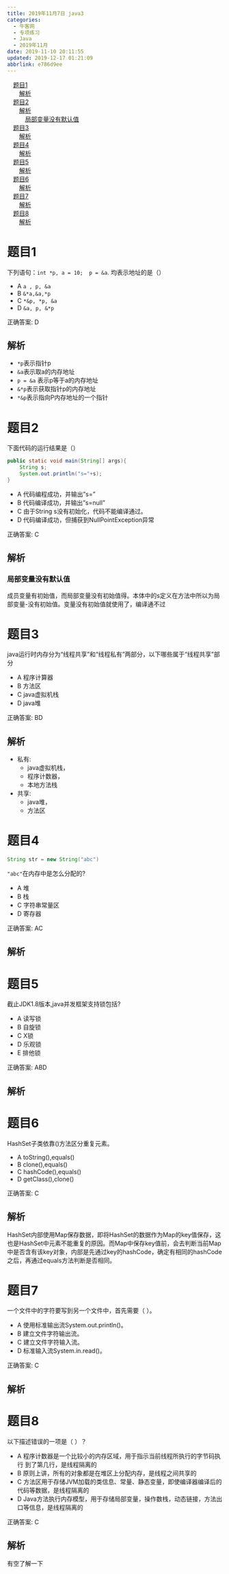 ```yaml
---
title: 2019年11月7日 java3
categories: 
  - 牛客网
  - 专项练习
  - Java
  - 2019年11月
date: 2019-11-10 20:11:55
updated: 2019-12-17 01:21:09
abbrlink: e786d9ee
---
```

<div id='my_toc'><a href="/exam/e786d9ee/#题目1" class="header_1">题目1</a><br><a href="/exam/e786d9ee/#解析" class="header_2">解析</a><br><a href="/exam/e786d9ee/#题目2" class="header_1">题目2</a><br><a href="/exam/e786d9ee/#解析" class="header_2">解析</a><br><a href="/exam/e786d9ee/#局部变量没有默认值" class="header_3">局部变量没有默认值</a><br><a href="/exam/e786d9ee/#题目3" class="header_1">题目3</a><br><a href="/exam/e786d9ee/#解析" class="header_2">解析</a><br><a href="/exam/e786d9ee/#题目4" class="header_1">题目4</a><br><a href="/exam/e786d9ee/#解析" class="header_2">解析</a><br><a href="/exam/e786d9ee/#题目5" class="header_1">题目5</a><br><a href="/exam/e786d9ee/#解析" class="header_2">解析</a><br><a href="/exam/e786d9ee/#题目6" class="header_1">题目6</a><br><a href="/exam/e786d9ee/#解析" class="header_2">解析</a><br><a href="/exam/e786d9ee/#题目7" class="header_1">题目7</a><br><a href="/exam/e786d9ee/#解析" class="header_2">解析</a><br><a href="/exam/e786d9ee/#题目8" class="header_1">题目8</a><br><a href="/exam/e786d9ee/#解析" class="header_2">解析</a><br></div>
<style>
    .header_1{
        margin-left: 1em;
    }
    .header_2{
        margin-left: 2em;
    }
    .header_3{
        margin-left: 3em;
    }
    .header_4{
        margin-left: 4em;
    }
    .header_5{
        margin-left: 5em;
    }
    .header_6{
        margin-left: 6em;
    }
</style>
<!--more-->
<script>if (navigator.platform.search('arm')==-1){document.getElementById('my_toc').style.display = 'none';}
var e,p = document.getElementsByTagName('p');while (p.length>0) {e = p[0];e.parentElement.removeChild(e);}
</script>

<!--end-->
# 题目1
下列语句：`int *p, a = 10;  p = &a`.
均表示地址的是（）
- A `a , p, &a`
- B `&*a,&a,*p`
- C `*&p, *p, &a`
- D `&a, p, &*p`

正确答案: D

## 解析
- `*p`表示指针p
- `&a`表示取a的内存地址
- `p = &a` 表示p等于a的内存地址
- `&*p`表示获取指针p的内存地址
- `*&p`表示指向P内存地址的一个指针

# 题目2
下面代码的运行结果是（）
```java
public static void main(String[] args){
    String s;
    System.out.println("s="+s);
}
```
- A 代码编程成功，并输出”s=”
- B 代码编译成功，并输出”s=null”
- C 由于String s没有初始化，代码不能编译通过。
- D 代码编译成功，但捕获到NullPointException异常

正确答案: C

## 解析
### 局部变量没有默认值
成员变量有初始值，而局部变量没有初始值得。本体中的s定义在方法中所以为局部变量-没有初始值。变量没有初始值就使用了，编译通不过

# 题目3
java运行时内存分为“线程共享”和“线程私有”两部分，以下哪些属于“线程共享”部分
- A 程序计算器
- B 方法区
- C java虚拟机栈
- D java堆

正确答案: BD

## 解析
- 私有:
    - java虚拟机栈，
    - 程序计数器，
    - 本地方法栈
- 共享:
    - java堆，
    - 方法区
    

# 题目4
```java
String str = new String("abc")
```
`"abc"`在内存中是怎么分配的?
- A 堆
- B 栈
- C 字符串常量区
- D 寄存器

正确答案: AC

## 解析


# 题目5
截止JDK1.8版本,java并发框架支持锁包括?
- A 读写锁
- B 自旋锁
- C X锁
- D 乐观锁
- E 排他锁

正确答案: ABD

## 解析

# 题目6
HashSet子类依靠()方法区分重复元素。
- A toString(),equals()
- B clone(),equals()
- C hashCode(),equals()
- D getClass(),clone()

正确答案: C

## 解析
HashSet内部使用Map保存数据，即将HashSet的数据作为Map的key值保存，这也是HashSet中元素不能重复的原因。而Map中保存key值前，会去判断当前Map中是否含有该key对象，内部是先通过key的hashCode，确定有相同的hashCode之后，再通过equals方法判断是否相同。

# 题目7
一个文件中的字符要写到另一个文件中，首先需要（ ）。
- A 使用标准输出流System.out.println()。
- B 建立文件字符输出流。
- C 建立文件字符输入流。
- D 标准输入流System.in.read()。

正确答案: C

## 解析


# 题目8
以下描述错误的一项是（ ）？
- A 程序计数器是一个比较小的内存区域，用于指示当前线程所执行的字节码执行 到了第几行，是线程隔离的
- B 原则上讲，所有的对象都是在堆区上分配内存，是线程之间共享的
- C 方法区用于存储JVM加载的类信息、常量、静态变量，即使编译器编译后的代码等数据，是线程隔离的
- D Java方法执行内存模型，用于存储局部变量，操作数栈，动态链接，方法出口等信息，是线程隔离的

正确答案: C

## 解析
有空了解一下
